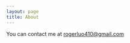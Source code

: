 ```yaml
---
layout: page
title: About
---
```


You can contact me at [rogerluo410@gmail.com](mailto:rogerluo410@gmail.com)
